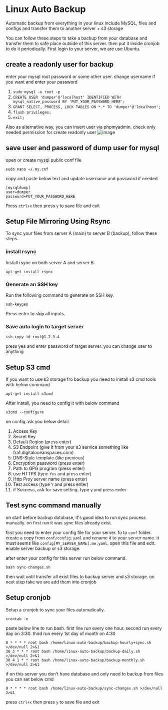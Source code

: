 # Linux Auto Backup
Automatic backup from everything in your linux include MySQL, files and configs and transfer them to another server + s3 storage

You can follow these steps to take a backup from your database and transfer them to safe place outside of this server. then put it inside cronjob to do it periodically.
First login to your server, we are use Ubuntu.



## create a readonly user for backup
enter your mysql root password or some other user. change username if you want and enter your password
1. ```sudo mysql -u root -p```
2. ```CREATE USER 'dumper'@'localhost' IDENTIFIED WITH mysql_native_password BY 'PUT_YOUR_PASSWORD_HERE';```
3. ```GRANT SELECT, PROCESS, LOCK TABLES ON *.* TO 'dumper'@'localhost';```
4. ```flush privileges;```
5. ```exit;```


Also as alternative way, you can insert user via phpmyadmin. check only needed permission for create readonly user
![image](https://user-images.githubusercontent.com/8861284/111926849-1843f380-8acc-11eb-8245-183e3c5654ea.png)



## save user and password of dump user for mysql
open or create mysql public conf file

```sudo nano ~/.my.cnf```

copy and paste below text and update username and password if needed

```
[mysqldump]
user=dumper
password=PUT_YOUR_PASSWORD_HERE
```
Press `ctrl+x` then press `y` to save file and exit


## Setup File Mirroring Using Rsync
To sync your files from server A (main) to server B (backup), follow these steps.

### install rsync
Install rsync on both server A and server B.

```apt-get install rsync```

### Generate an SSH key
Run the following command to generate an SSH key.

```ssh-keygen```

Press enter to skip all inputs.

### Save auto login to target server

```ssh-copy-id root@1.2.3.4```

press yes and enter password of target server. you can change user to anything


## Setup S3 cmd
If you want to use s3 storage fro backup you need to install s3 cmd tools with below command

```apt-get install s3cmd```

After install, you need to config it with below command

```s3cmd --configure```

on config ask you below detail

1. Access Key
2. Secret Key
3. Default Region (press enter)
4. S3 Endpoint (give it from your s3 service something like fra1.digitaloceanspaces.com)
5. DNS-Style template (like previous)
6. Encryption password (press enter)
7. Path to GPG program (press enter)
8. use HTTPS (type `Yes` and press enter)
9. Http Proy server name (press enter)
10. Test access (type `Y` and press enter)
11. if Success, ask for save setting. type `y` and press enter


## Test sync command manually
on start before backup database, it's good idea to run sync process manually. on first run it was sync files already exist.

first you need to enter your config file for your server. fo to `conf` folder. create a copy from `conf/config.yaml` and rename it to your server name. it must seems like `config[MY_SERVER_NAME].me.yaml`.
open this file and edit. enable server backup or s3 storage.

after enter your config for this server run below command.

```bash sync-changes.sh```

then wait until transfer all exist files to backup server and s3 storage. on next step take we are add them into cronjob




## Setup cronjob
Setup a cronjob to sync your files automatically.

```crontab -e```

paste below line to run bash. first line run every one hour. second run every day on 3:30. third run every 1st day of month on 4:30

```
0 * * * * root bash /home/linux-auto-backup/backup-hourly+sync.sh >/dev/null 2>&1
30 3 * * * root bash /home/linux-auto-backup/backup-daily.sh >/dev/null 2>&1
30 4 1 * * root bash /home/linux-auto-backup/backup-monthly.sh >/dev/null 2>&1
```

if on this server you don't have database and only need to backup from files you can set below cmd

```0 * * * * root bash /home/linux-auto-backup/sync-changes.sh >/dev/null 2>&1```

press `ctrl+x` then press `y` to save file and exit

